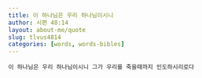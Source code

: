 ```yaml
---
title: 이 하나님은 우리 하나님이시니
author: 시편 48:14
layout: about-me/quote
slug: tlvus4814
categories: [words, words-bibles]
---
```


> 
```
이 하나님은 우리 하나님이시니 그가 우리를 죽을때까지 인도하시리로다
```